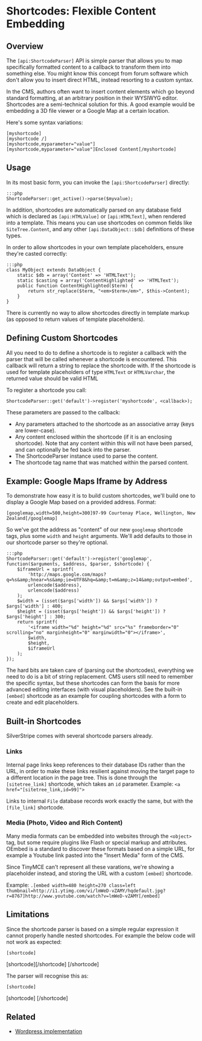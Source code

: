 # Shortcodes: Flexible Content Embedding

## Overview

The `[api:ShortcodeParser]` API is simple parser that allows you to map specifically
formatted content to a callback to transform them into something else.
You might know this concept from forum software which don't allow you to insert
direct HTML, instead resorting to a custom syntax. 

In the CMS, authors often want to insert content elements which go beyond
standard formatting, at an arbitrary position in their WYSIWYG editor.
Shortcodes are a semi-technical solution for this. A good example would
be embedding a 3D file viewer or a Google Map at a certain location.

Here's some syntax variations:
 	
	[myshortcode]
	[myshortcode /]
	[myshortcode,myparameter="value"]
	[myshortcode,myparameter="value"]Enclosed Content[/myshortcode]

## Usage

In its most basic form, you can invoke the `[api:ShortcodeParser]` directly:

	:::php
	ShortcodeParser::get_active()->parse($myvalue);

In addition, shortcodes are automatically parsed on any database field which is declared
as `[api:HTMLValue]` or `[api:HTMLText]`, when rendered into a template.
This means you can use shortcodes on common fields like `SiteTree.Content`,
and any other `[api:DataObject::$db]` definitions of these types.

In order to allow shortcodes in your own template placeholders,
ensure they're casted correctly:

	:::php
	class MyObject extends DataObject {
		static $db = array('Content' => 'HTMLText');
		static $casting = array('ContentHighlighted' => 'HTMLText');
		public function ContentHighlighted($term) {
			return str_replace($term, "<em>$term</em>", $this->Content);
		}
	}

There is currently no way to allow shortcodes directly in template markup
(as opposed to return values of template placeholders).

## Defining Custom Shortcodes
 
All you need to do to define a shortcode is to register a callback with the parser that will be called whenever a
shortcode is encountered. This callback will return a string to replace the shortcode with.
If the shortcode is used for template placeholders of type `HTMLText` or `HTMLVarchar`, 
the returned value should be valid HTML
 
To register a shortcode you call:

	ShortcodeParser::get('default')->register('myshortcode', <callback>);
 
These parameters are passed to the callback:

 - Any parameters attached to the shortcode as an associative array (keys are lower-case).
 - Any content enclosed within the shortcode (if it is an enclosing shortcode). Note that any content within this
   will not have been parsed, and can optionally be fed back into the parser.
 - The ShortcodeParser instance used to parse the content.
 - The shortcode tag name that was matched within the parsed content.
 
## Example: Google Maps Iframe by Address

To demonstrate how easy it is to build custom shortcodes, we'll build one to display
a Google Map based on a provided address. Format:

	[googlemap,width=500,height=300]97-99 Courtenay Place, Wellington, New Zealand[/googlemap]

So we've got the address as "content" of our new `googlemap` shortcode tags,
plus some `width` and `height` arguments. We'll add defaults to those in our shortcode parser so they're optional.

	:::php
	ShortcodeParser::get('default')->register('googlemap', function($arguments, $address, $parser, $shortcode) {
		$iframeUrl = sprintf(
			'http://maps.google.com/maps?q=%s&amp;hnear=%s&amp;ie=UTF8&hq=&amp;t=m&amp;z=14&amp;output=embed',
			urlencode($address),
			urlencode($address)
		);
		$width = (isset($args['width']) && $args['width']) ? $args['width'] : 400;
		$height = (isset($args['height']) && $args['height']) ? $args['height'] : 300;
		return sprintf(
			'<iframe width="%d" height="%d" src="%s" frameborder="0" scrolling="no" marginheight="0" marginwidth="0"></iframe>',
			$width,
			$height,
			$iframeUrl
		);
	});

The hard bits are taken care of (parsing out the shortcodes), everything we need to do is a bit of string replacement.
CMS users still need to remember the specific syntax, but these shortcodes can form the basis
for more advanced editing interfaces (with visual placeholders). See the built-in `[embed]` shortcode as an example
for coupling shortcodes with a form to create and edit placeholders.


## Built-in Shortcodes

SilverStripe comes with several shortcode parsers already.

### Links

Internal page links keep references to their database IDs rather than
the URL, in order to make these links resilient against moving the target page to a different
location in the page tree. This is done through the `[sitetree_link]` shortcode, which
takes an `id` parameter. Example: `<a href="[sitetree_link,id=99]">`

Links to internal `File` database records work exactly the same, but with the `[file_link]` shortcode.

### Media (Photo, Video and Rich Content)

Many media formats can be embedded into websites through the `<object>`
tag, but some require plugins like Flash or special markup and attributes.
OEmbed is a standard to discover these formats based on a simple URL,
for example a Youtube link pasted into the "Insert Media" form of the CMS.

Since TinyMCE can't represent all these varations, we're showing a placeholder
instead, and storing the URL with a custom `[embed]` shortcode.

Example: `.[embed width=480 height=270 class=left thumbnail=http://i1.ytimg.com/vi/lmWeD-vZAMY/hqdefault.jpg?r=8767]http://www.youtube.com/watch?v=lmWeD-vZAMY[/embed]`

 
## Limitations
 
Since the shortcode parser is based on a simple regular expression it cannot properly handle nested shortcodes. For
example the below code will not work as expected:

	[shortcode]
  [shortcode][/shortcode]
  [/shortcode]

The parser will recognise this as:
 
	[shortcode]
  [shortcode]
  [/shortcode]

## Related

  * [Wordpress implementation](http://codex.wordpress.org/Shortcode_API)
